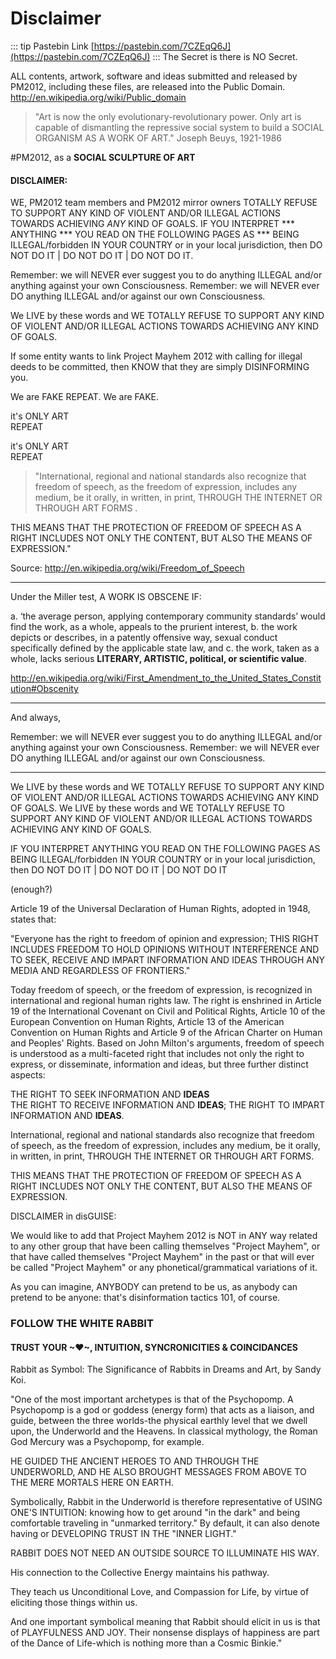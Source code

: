 # Disclaimer

::: tip Pastebin Link
[https://pastebin.com/7CZEqQ6J](https://pastebin.com/7CZEqQ6J)
:::
The Secret is there is NO Secret.

ALL contents, artwork, software and ideas submitted and released by PM2012,
including these files, are released into the Public Domain.
http://en.wikipedia.org/wiki/Public_domain

> "Art is now the only evolutionary-revolutionary power. Only art is capable of dismantling the repressive social system to build a SOCIAL ORGANISM AS A WORK OF ART." Joseph Beuys, 1921-1986

#PM2012, as a **SOCIAL SCULPTURE OF ART**

#### DISCLAIMER:
WE, PM2012 team members and PM2012 mirror owners TOTALLY REFUSE TO SUPPORT ANY KIND OF VIOLENT AND/OR ILLEGAL ACTIONS TOWARDS ACHIEVING *ANY* KIND OF GOALS. IF YOU INTERPRET *** ANYTHING *** YOU READ ON THE FOLLOWING PAGES AS
*** BEING ILLEGAL/forbidden IN YOUR COUNTRY or in your local jurisdiction, then DO NOT DO IT | DO NOT DO IT | DO NOT DO IT.

Remember: we will NEVER ever suggest you to do anything ILLEGAL and/or anything against your own Consciousness.
Remember: we will NEVER ever DO anything ILLEGAL and/or against our own Consciousness.

We LIVE by these words and WE TOTALLY REFUSE TO SUPPORT ANY KIND OF VIOLENT AND/OR ILLEGAL ACTIONS TOWARDS ACHIEVING ANY KIND OF GOALS.                   

If some entity wants to link Project Mayhem 2012 with calling for illegal deeds to be committed, then KNOW that they are simply DISINFORMING you.


 We are FAKE REPEAT.
 We are FAKE.

 it's ONLY ART  
 REPEAT

 it's ONLY ART  
 REPEAT

> "International, regional and national standards also recognize that
freedom of speech, as the freedom of expression, includes any medium, be
it orally, in written, in print, THROUGH THE INTERNET OR THROUGH  ART FORMS .

THIS MEANS THAT THE PROTECTION OF FREEDOM OF SPEECH AS A RIGHT INCLUDES NOT ONLY THE CONTENT, BUT ALSO THE MEANS OF EXPRESSION."

Source: http://en.wikipedia.org/wiki/Freedom_of_Speech

___

Under the Miller test, A WORK IS OBSCENE IF:

a. ‘the average person, applying contemporary community standards’ would find the work, as a whole, appeals to the prurient interest,
b. the work depicts or describes, in a patently offensive way, sexual conduct specifically defined by the applicable state law, and
c. the work, taken as a whole, lacks serious **LITERARY, ARTISTIC,  political, or scientific value**.

http://en.wikipedia.org/wiki/First_Amendment_to_the_United_States_Constitution#Obscenity
___

And always,

Remember: we will NEVER ever suggest you to do anything ILLEGAL and/or anything against your own Consciousness.
Remember: we will NEVER ever DO anything ILLEGAL and/or against our own Consciousness.

___

We LIVE by these words and WE TOTALLY REFUSE TO SUPPORT ANY KIND OF VIOLENT
AND/OR ILLEGAL ACTIONS TOWARDS ACHIEVING ANY KIND OF GOALS.
We LIVE by these words and WE TOTALLY REFUSE TO SUPPORT ANY KIND OF VIOLENT
AND/OR ILLEGAL ACTIONS TOWARDS ACHIEVING ANY KIND OF GOALS.

IF YOU INTERPRET  ANYTHING  YOU READ ON THE FOLLOWING PAGES AS BEING ILLEGAL/forbidden IN YOUR COUNTRY or in your local jurisdiction, then DO NOT DO IT | DO NOT DO IT | DO NOT DO IT                      

(enough?)

Article 19 of the Universal Declaration of Human Rights, adopted in 1948, states that:

"Everyone has the right to freedom of opinion and expression; THIS RIGHT INCLUDES FREEDOM TO HOLD OPINIONS WITHOUT INTERFERENCE AND TO SEEK, RECEIVE AND IMPART INFORMATION AND IDEAS THROUGH ANY MEDIA AND REGARDLESS OF FRONTIERS."

Today freedom of speech, or the freedom of expression, is recognized in international and regional human rights law. The right is enshrined in Article 19 of the International Covenant on Civil and Political Rights, Article 10 of the European Convention on Human Rights, Article 13 of the American Convention on Human Rights and Article 9 of the African Charter on Human and Peoples' Rights. Based on John Milton's arguments, freedom of speech is understood as a multi-faceted right that includes not only the right to express, or disseminate, information and ideas, but three further distinct aspects:

THE RIGHT TO SEEK INFORMATION AND **IDEAS**  
THE RIGHT TO RECEIVE INFORMATION AND **IDEAS**;
THE RIGHT TO IMPART INFORMATION AND **IDEAS**.

International, regional and national standards also recognize that freedom of speech, as the freedom of expression, includes any medium, be it orally, in written, in print, THROUGH THE INTERNET OR THROUGH ART FORMS.

THIS MEANS THAT THE PROTECTION OF FREEDOM OF SPEECH AS A RIGHT INCLUDES NOT ONLY THE CONTENT, BUT ALSO THE MEANS OF EXPRESSION.


DISCLAIMER in disGUISE:

We would like to add that Project Mayhem 2012 is NOT in ANY way related to any other group that have been calling themselves "Project Mayhem",
or that have called themselves "Project Mayhem" in the past or that will ever be called "Project Mayhem" or any phonetical/grammatical variations of it.

As you can imagine, ANYBODY can pretend to be us, as anybody can pretend to be anyone: that's disinformation tactics 101, of course.


### FOLLOW THE WHITE RABBIT
#### TRUST YOUR ~♥~, INTUITION, SYNCRONICITIES & COINCIDANCES   
Rabbit as Symbol: The Significance of Rabbits in Dreams and Art, by Sandy Koi.

"One of the most important archetypes is that of the Psychopomp. A Psychopomp is a god or goddess (energy form) that
acts as a liaison, and guide, between the three worlds-the physical earthly level that we dwell upon, the Underworld and
the Heavens. In classical mythology, the Roman God Mercury was a Psychopomp, for example.

HE GUIDED THE ANCIENT HEROES TO AND THROUGH THE UNDERWORLD,
AND HE ALSO BROUGHT MESSAGES FROM ABOVE TO THE MERE MORTALS HERE ON EARTH.

Symbolically, Rabbit in the Underworld is therefore representative of USING ONE'S INTUITION: knowing how to get around
"in the dark" and being comfortable traveling in "unmarked territory." By default, it can also denote having or
DEVELOPING TRUST IN THE "INNER LIGHT."

RABBIT DOES NOT NEED AN OUTSIDE SOURCE TO ILLUMINATE HIS WAY.

His connection to the Collective Energy maintains his pathway.

They teach us Unconditional Love, and Compassion for Life, by virtue of eliciting those things within us.

And one important symbolical meaning that Rabbit should elicit in us is that of PLAYFULNESS AND JOY.
Their nonsense displays of happiness are part of the Dance of Life-which is nothing more than a Cosmic Binkie."
